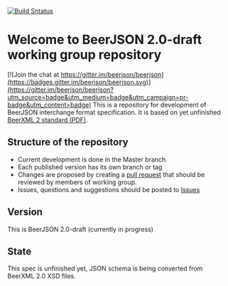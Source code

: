 [![Build Sntatus](https://travis-ci.org/beerjson/beerjson.svg?branch=preparing-beerjson-2.0)](https://travis-ci.org/beerjson/beerjson)

# Welcome to BeerJSON 2.0-draft working group repository

[![Join the chat at https://gitter.im/beerjson/beerjson](https://badges.gitter.im/beerjson/beerjson.svg)](https://gitter.im/beerjson/beerjson?utm_source=badge&utm_medium=badge&utm_campaign=pr-badge&utm_content=badge)
This is a repository for development of BeerJSON interchange format specification. It is based on yet unfinished [BeerXML 2 standard (PDF)](http://users.speakeasy.net/%7Eantonw/beer_xml/BeerXML_v2_01.pdf).

## Structure of the repository
* Current development is done in the Master branch.
* Each published version has its own branch or tag
* Changes are proposed by creating a [pull request](https://github.com/beerjson/beerjson/pulls) that should be reviewed by members of working group.
* Issues, questions and suggestions should be posted to [Issues](https://github.com/beerjson/beerjson/issues)

## Version
This is BeerJSON 2.0-draft (currently in progress)

## State
This spec is unfinished yet, JSON schema is being converted from BeerXML 2.0 XSD files.

